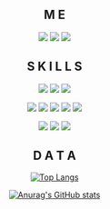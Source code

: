 <div align="center">

## M E
[![](https://img.shields.io/static/v1?label=Blog&message=Leee62&color=orange&style=for-the-badge&logo=HomeAssistant&logoColor=white)](README.md)
[![](https://img.shields.io/static/v1?label=Email&message=Ashenone62@outlook.com&color=blue&style=for-the-badge&logo=MicrosoftOutlook&logoColor=white)](Mailto:Ashenone62@outlook.com)
[![](https://img.shields.io/static/v1?label=Base&message=Chengdu&color=7E4DD2&style=for-the-badge&logo=Photobucket&logoColor=white)](README.md)

## S K I L L S
![](https://img.shields.io/static/v1?label=&message=HTML&color=E34F26&logo=HTML5&logoColor=white)
![](https://img.shields.io/static/v1?label=&message=CSS&color=1572B6&logo=CSS3&logoColor=white)
![](https://img.shields.io/static/v1?label=&message=JavaScript&color=yellow&logo=JavaScript&logoColor=white)
  
![](https://img.shields.io/static/v1?label=&message=React&color=blue&logo=React&logoColor=white)
![](https://img.shields.io/static/v1?label=&message=TypeScript&color=3178C6&logo=TypeScript&logoColor=white)
![](https://img.shields.io/static/v1?label=&message=Less&color=1D365D&logo=Less&logoColor=white)
![](https://img.shields.io/static/v1?label=&message=Node&color=339933&logo=Node.js&logoColor=white)
![](https://img.shields.io/static/v1?label=&message=Vue&color=4FC08D&logo=Vue.js&logoColor=white)

![](https://img.shields.io/static/v1?label=&message=Git&color=F05032&logo=Git&logoColor=white)
![](https://img.shields.io/static/v1?label=&message=Npm&color=CB3837&logo=Npm&logoColor=white)
![](https://img.shields.io/static/v1?label=&message=Yarn&color=2C8EBB&logo=Yarn&logoColor=white)

## D A T A
[![Top Langs](https://github-readme-stats.vercel.app/api/top-langs/?username=leee62&layout=compact&theme=react)](https://github.com/anuraghazra/github-readme-stats)
  
[![Anurag's GitHub stats](https://github-readme-stats.vercel.app/api?username=leee62&show_icons=true&hide=contribs,prs&theme=vue-dark)](https://github.com/anuraghazra/github-readme-stats)

</div>
